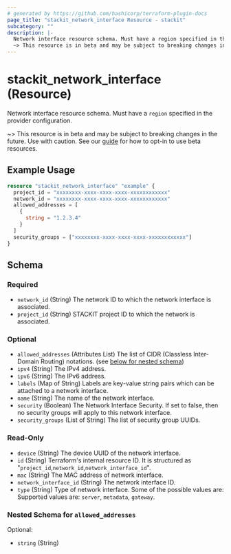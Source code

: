 ```yaml
---
# generated by https://github.com/hashicorp/terraform-plugin-docs
page_title: "stackit_network_interface Resource - stackit"
subcategory: ""
description: |-
  Network interface resource schema. Must have a region specified in the provider configuration.
  ~> This resource is in beta and may be subject to breaking changes in the future. Use with caution. See our guide https://registry.terraform.io/providers/stackitcloud/stackit/latest/docs/guides/opting_into_beta_resources for how to opt-in to use beta resources.
---
```


# stackit_network_interface (Resource)

Network interface resource schema. Must have a `region` specified in the provider configuration.

~> This resource is in beta and may be subject to breaking changes in the future. Use with caution. See our [guide](https://registry.terraform.io/providers/stackitcloud/stackit/latest/docs/guides/opting_into_beta_resources) for how to opt-in to use beta resources.

## Example Usage

```terraform
resource "stackit_network_interface" "example" {
  project_id = "xxxxxxxx-xxxx-xxxx-xxxx-xxxxxxxxxxxx"
  network_id = "xxxxxxxx-xxxx-xxxx-xxxx-xxxxxxxxxxxx"
  allowed_addresses = [
    {
      string = "1.2.3.4"
    }
  ]
  security_groups = ["xxxxxxxx-xxxx-xxxx-xxxx-xxxxxxxxxxxx"]
}
```

<!-- schema generated by tfplugindocs -->
## Schema

### Required

- `network_id` (String) The network ID to which the network interface is associated.
- `project_id` (String) STACKIT project ID to which the network is associated.

### Optional

- `allowed_addresses` (Attributes List) The list of CIDR (Classless Inter-Domain Routing) notations. (see [below for nested schema](#nestedatt--allowed_addresses))
- `ipv4` (String) The IPv4 address.
- `ipv6` (String) The IPv6 address.
- `labels` (Map of String) Labels are key-value string pairs which can be attached to a network interface.
- `name` (String) The name of the network interface.
- `security` (Boolean) The Network Interface Security. If set to false, then no security groups will apply to this network interface.
- `security_groups` (List of String) The list of security group UUIDs.

### Read-Only

- `device` (String) The device UUID of the network interface.
- `id` (String) Terraform's internal resource ID. It is structured as "`project_id`,`network_id`,`network_interface_id`".
- `mac` (String) The MAC address of network interface.
- `network_interface_id` (String) The network interface ID.
- `type` (String) Type of network interface. Some of the possible values are: Supported values are: `server`, `metadata`, `gateway`.

<a id="nestedatt--allowed_addresses"></a>
### Nested Schema for `allowed_addresses`

Optional:

- `string` (String)
